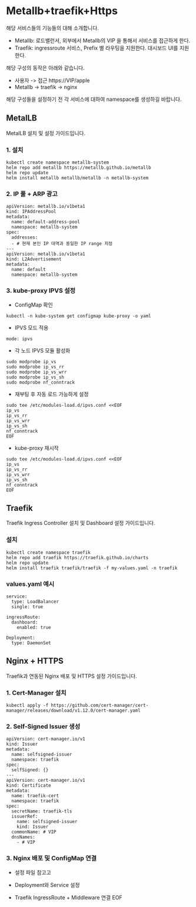 # Metallb+traefik+Https

해당 서비스들의 기능들의 대해 소개합니다.

- Metallb: 로드밸런서, 외부에서 Metallb의 VIP 을 통해서 서비스를 접근하게 한다.
- Traefik: ingressroute 서비스, Prefix 별 라우팅을 지원한다. 대시보드 UI를 지원한다.

해당 구성의 동작은 아래와 같습니다.

- 사용자 -> 접근 https://VIP/apple
- Metallb -> traefik -> nginx

해당 구성들을 설정하기 전 각 서비스에 대하여 namespace를 생성하길 바랍니다. 

## MetalLB

MetalLB 설치 및 설정 가이드입니다.


### 1. 설치
```
kubectl create namespace metallb-system
helm repo add metallb https://metallb.github.io/metallb
helm repo update
helm install metallb metallb/metallb -n metallb-system
```


### 2. IP 풀 + ARP 광고
```
apiVersion: metallb.io/v1beta1
kind: IPAddressPool
metadata:
  name: default-address-pool
  namespace: metallb-system
spec:
  addresses:
  - # 현재 본인 IP 대역과 동일한 IP range 지정
---
apiVersion: metallb.io/v1beta1
kind: L2Advertisement
metadata:
  name: default
  namespace: metallb-system
```


### 3. kube-proxy IPVS 설정
- ConfigMap 확인
```
kubectl -n kube-system get configmap kube-proxy -o yaml
```

- IPVS 모드 적용
```
mode: ipvs
```

- 각 노드 IPVS 모듈 활성화
```
sudo modprobe ip_vs
sudo modprobe ip_vs_rr
sudo modprobe ip_vs_wrr
sudo modprobe ip_vs_sh
sudo modprobe nf_conntrack
```

- 재부팅 후 자동 로드 가능하게 설정
```
sudo tee /etc/modules-load.d/ipvs.conf <<EOF
ip_vs
ip_vs_rr
ip_vs_wrr
ip_vs_sh
nf_conntrack
EOF
```

- kube-proxy 재시작
```
sudo tee /etc/modules-load.d/ipvs.conf <<EOF
ip_vs
ip_vs_rr
ip_vs_wrr
ip_vs_sh
nf_conntrack
EOF
```


## Traefik

Traefik Ingress Controller 설치 및 Dashboard 설정 가이드입니다.


### 설치
```
kubectl create namespace traefik
helm repo add traefik https://traefik.github.io/charts
helm repo update
helm install traefik traefik/traefik -f my-values.yaml -n traefik
```


### values.yaml 예시
```
service:
  type: LoadBalancer
  single: true

ingressRoute:
  dashboard:
    enabled: true

Deployment:
  type: DaemonSet
```


## Nginx + HTTPS

Traefik과 연동된 Nginx 배포 및 HTTPS 설정 가이드입니다.


### 1. Cert-Manager 설치
```
kubectl apply -f https://github.com/cert-manager/cert-manager/releases/download/v1.12.0/cert-manager.yaml
```


### 2. Self-Signed Issuer 생성
```
apiVersion: cert-manager.io/v1
kind: Issuer
metadata:
  name: selfsigned-issuer
  namespace: traefik
spec:
  selfSigned: {}
---
apiVersion: cert-manager.io/v1
kind: Certificate
metadata:
  name: traefik-cert
  namespace: traefik
spec:
  secretName: traefik-tls
  issuerRef:
    name: selfsigned-issuer
    kind: Issuer
  commonName: # VIP 
  dnsNames:
    - # VIP
```

### 3. Nginx 배포 및 ConfigMap 연결

- 설정 파일 참고고

  
- Deployment와 Service 설정
- Traefik IngressRoute + Middleware 연결
EOF
